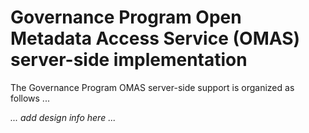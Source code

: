 <!-- SPDX-License-Identifier: CC-BY-4.0 -->
<!-- Copyright Contributors to the ODPi Egeria project. -->

# Governance Program Open Metadata Access Service (OMAS) server-side implementation

The Governance Program OMAS server-side support is organized as follows ...

_... add design info here ..._